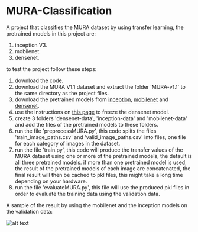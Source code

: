 # MURA-Classification

A project that classifies the MURA dataset by using transfer learning, the pretrained models in this project are:
1. inception V3.
2. mobilenet.
3. densenet.

to test the project follow these steps:
1. download the code.
2. download the MURA V1.1 dataset and extract the folder 'MURA-v1.1' to the same directory as the project files.
3. download the pretrained models from [inception](http://download.tensorflow.org/models/image/imagenet/inception-2015-12-05.tgz "inception download link"), [mobilenet](https://github.com/tensorflow/models/tree/master/research/slim/nets/mobilenet "mobilenet download page") and [densenet](https://github.com/tensorflow/models/tree/master/research/slim/nets/mobilenet "densenet download page").
4. use the instructions on [this page](https://github.com/huanzhang12/tensorflow-densenet-models "densenet instructions") to freeze the densenet model.
5. create 3 folders 'densenet-data', 'inception-data' and 'mobilenet-data' and add the files of the pretrained models to these folders.
6. run the file 'preprocessMURA.py', this code splits the files 'train_image_paths.csv' and 'valid_image_paths.csv' into files, one file for each category of images in the dataset.
7. run the file 'train.py', this code will produce the transfer values of the MURA dataset using one or more of the pretrained models, the default is all three pretrained models. if more than one pretrained model is used, the result of the pretrained models of each image are concatenated, the final result will then be cached to pkl files, this might take a long time depending on your hardware.
8. run the file 'evaluateMURA.py', this file will use the produced pkl files in order to evaluate the training data using the validation data. 

A sample of the result by using the mobilenet and the inception models on the validation data:

![alt text](https://github.com/goodking159/MURA-Classification/blob/master/Confusion%20Matrix.png "Confusion Matrix")
